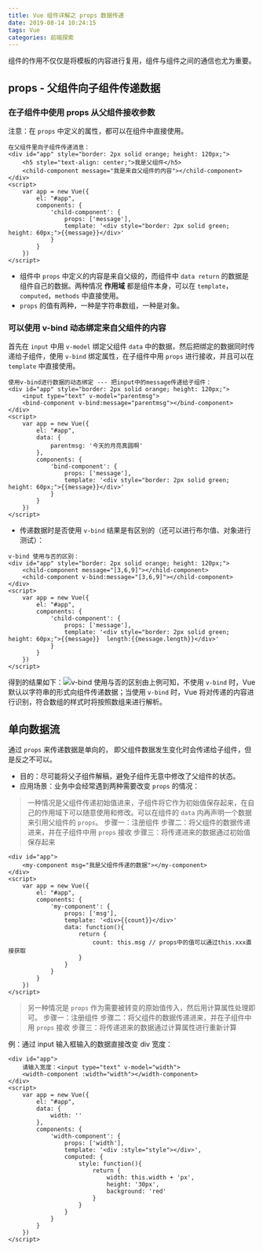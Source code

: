 ```yaml
---
title: Vue 组件详解之 props 数据传递
date: 2019-08-14 10:24:15
tags: Vue
categories: 前端探索
---
```


组件的作用不仅仅是将模板的内容进行复用，组件与组件之间的通信也尤为重要。
## props - 父组件向子组件传递数据
### 在子组件中使用 props 从父组件接收参数
注意：在 `props` 中定义的属性，都可以在组件中直接使用。
```
在父组件里向子组件传递消息：
<div id="app" style="border: 2px solid orange; height: 120px;">
    <h5 style="text-align: center;">我是父组件</h5>
    <child-component message="我是来自父组件的内容"></child-component>
</div>
<script>
    var app = new Vue({
        el: "#app", 
        components: {
            'child-component': {
                props: ['message'],
                template: '<div style="border: 2px solid green; height: 60px;">{{message}}</div>'
            }
        }
    })
</script>
```
+ 组件中 `props` 中定义的内容是来自父级的，而组件中 `data return` 的数据是组件自己的数据。两种情况 **作用域** 都是组件本身，可以在 `template`，`computed`，`methods` 中直接使用。
+ `props` 的值有两种，一种是字符串数组，一种是对象。

### 可以使用 v­-bind 动态绑定来自父组件的内容
首先在 `input` 中用 `v-model` 绑定父组件 `data` 中的数据，然后把绑定的数据同时传递给子组件，使用 `v-bind` 绑定属性，在子组件中用 `props` 进行接收，并且可以在 `template` 中直接使用。
```
使用v-bind进行数据的动态绑定 --- 把input中的message传递给子组件：
<div id="app" style="border: 2px solid orange; height: 120px;">
    <input type="text" v-model="parentmsg">
    <bind-component v-bind:message="parentmsg"></bind-component>
</div>
<script>
    var app = new Vue({
        el: "#app",
        data: {
            parentmsg: '今天的月亮真圆啊'
        },
        components: {
            'bind-component': {
                props: ['message'],
                template: '<div style="border: 2px solid green; height: 60px;">{{message}}</div>'
            }
        }
    })
</script>
```
+ 传递数据时是否使用 `v-bind` 结果是有区别的（还可以进行布尔值、对象进行测试）：
```
v-bind 使用与否的区别：
<div id="app" style="border: 2px solid orange; height: 120px;">
    <child-component message="[3,6,9]"></child-component>
    <child-component v-bind:message="[3,6,9]"></child-component>
</div>
<script>
    var app = new Vue({
        el: "#app", 
        components: {
            'child-component': {
                props: ['message'],
        		template: '<div style="border: 2px solid green; height: 60px;">{{message}}  length:{{message.length}}</div>'
            }
        }
    })
</script>
```
得到的结果如下：![v-bind 使用与否的区别](https://upload-images.jianshu.io/upload_images/13038962-9a14b7e44456b082.png?imageMogr2/auto-orient/strip%7CimageView2/2/w/1240)由上例可知，不使用 `v-bind` 时，Vue 默认以字符串的形式向组件传递数据；当使用 `v-bind` 时，Vue 将对传递的内容进行识别，符合数组的样式时将按照数组来进行解析。

## 单向数据流
通过 `props` 来传递数据是单向的， 即父组件数据发生变化时会传递给子组件，但是反之不可以。
+ 目的：尽可能将父子组件解稿，避免子组件无意中修改了父组件的状态。
+ 应用场景：业务中会经常遇到两种需要改变 `props` 的情况：

>一种情况是父组件传递初始值进来，子组件将它作为初始值保存起来，在自己的作用域下可以随意使用和修改。可以在组件的 `data` 内再声明一个数据来引用父组件的 `props`。
步骤一：注册组件
步骤二：将父组件的数据传递进来，并在子组件中用 `props` 接收
步骤三：将传递进来的数据通过初始值保存起来

```
<div id="app">
    <my-component msg="我是父组件传递的数据"></my-component>
</div>
<script>
    var app = new Vue({
        el: "#app", 
        components: {
            'my-component': {
                props: ['msg'],
                template: '<div>{{count}}</div>'
                data: function(){
                    return {
                        count: this.msg // props中的值可以通过this.xxx直接获取
                    }
                }
            }
        }
    })
</script>
```

>另一种情况是 `props` 作为需要被转变的原始值传入，然后用计算属性处理即可。
步骤一：注册组件
步骤二：将父组件的数据传递进来，并在子组件中用 `props` 接收
步骤三：将传递进来的数据通过计算属性进行重新计算

例：通过 input 输入框输入的数据直接改变 div 宽度：
```
<div id="app">
    请输入宽度：<input type="text" v-model="width">
    <width-component :width="width"></width-component>
</div>
<script>
    var app = new Vue({
        el: "#app",
        data: {
            width: ''
        },
        components: {
            'width-component': {
                props: ['width'],
                template: '<div :style="style"></div>',
                computed: {
                    style: function(){
                        return {
                            width: this.width + 'px',
                            height: '30px',
                            background: 'red'
                        }
                    }	
                }
            }
        }
    })
</script>
```
